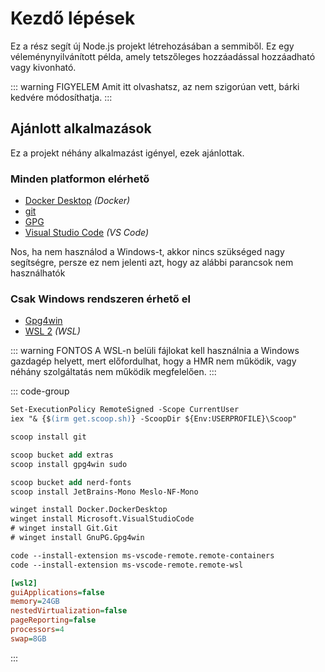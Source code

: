 # Kezdő lépések

Ez a rész segít új Node.js projekt létrehozásában a semmiből. Ez egy véleménynyilvánított példa, amely tetszőleges hozzáadással hozzáadható vagy kivonható.

::: warning FIGYELEM
Amit itt olvashatsz, az nem szigorúan vett, bárki kedvére módosíthatja.
:::

## Ajánlott alkalmazások

Ez a projekt néhány alkalmazást igényel, ezek ajánlottak.

### Minden platformon elérhető

- [Docker Desktop] _(Docker)_
- [git]
- [GPG]
- [Visual Studio Code] _(VS Code)_

Nos, ha nem használod a Windows-t, akkor nincs szükséged nagy segítségre, persze ez nem jelenti azt, hogy az alábbi parancsok nem használhatók

### Csak Windows rendszeren érhető el

- [Gpg4win]
- [WSL 2] _(WSL)_

::: warning FONTOS
A WSL-n belüli fájlokat kell használnia a Windows gazdagép helyett, mert előfordulhat, hogy a HMR nem működik, vagy néhány szolgáltatás nem működik megfelelően.
:::

::: code-group

```ps [Scoop]
Set-ExecutionPolicy RemoteSigned -Scope CurrentUser
iex "& {$(irm get.scoop.sh)} -ScoopDir ${Env:USERPROFILE}\Scoop"

scoop install git

scoop bucket add extras
scoop install gpg4win sudo

scoop bucket add nerd-fonts
scoop install JetBrains-Mono Meslo-NF-Mono
```

```ps [Winget]
winget install Docker.DockerDesktop
winget install Microsoft.VisualStudioCode
# winget install Git.Git
# winget install GnuPG.Gpg4win

code --install-extension ms-vscode-remote.remote-containers
code --install-extension ms-vscode-remote.remote-wsl
```

```ini [.wslconfig]
[wsl2]
guiApplications=false
memory=24GB
nestedVirtualization=false
pageReporting=false
processors=4
swap=8GB
```

:::

[Docker Desktop]: https://www.docker.com/products/docker-desktop/
[git]: https://git-scm.com/downloads
[GPG]: https://gnupg.org/download/index.html
[Visual Studio Code]: https://code.visualstudio.com/download
[Gpg4win]: https://www.gpg4win.org/download.html
[WSL 2]: https://learn.microsoft.com/en-us/windows/wsl/
